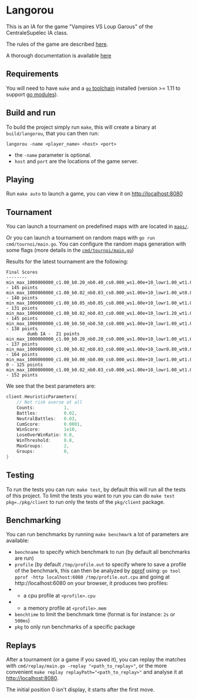 # Langorou

This is an IA for the game "Vampires VS Loup Garous" of the CentraleSupélec IA class.

The rules of the game are described [here](./doc/Projet.pdf).

A thorough documentation is available [here](./doc/documentation.md)

## Requirements

You will need to have `make` and a [`go` toolchain](https://golang.org/) installed (version >= 1.11 to support [go modules](https://blog.golang.org/using-go-modules)).

## Build and run

To build the project simply run `make`, this will create a binary at `build/langorou`, that you can then run:

`langorou -name <player_name> <host> <port>`
- the `-name` parameter is optional.
- `host` and `port` are the locations of the game server.

## Playing

Run `make auto` to launch a game, you can view it on [http://localhost:8080](http://localhost:8080)

## Tournament

You can launch a tournament on predefined maps with are located in [`maps/`](maps/).

Or you can launch a tournament on random maps with `go run cmd/tournoi/main.go`. You can configure the random maps generation with some flags (more details in the [`cmd/tournoi/main.go`](cmd/tournoi/main.go))

Results for the latest tournament are the following:

```
Final Scores
--------
min_max_1000000000_c1.00_b0.20_nb0.40_cs0.000_ws1.00e+10_lowr1.00_wt1.00_mg3_g0 - 145 points
min_max_1000000000_c1.00_b0.02_nb0.03_cs0.000_ws1.00e+10_lowr1.00_wt0.80_mg3_g0 - 140 points
min_max_1000000000_c1.00_b0.05_nb0.05_cs0.000_ws1.00e+10_lowr1.00_wt1.00_mg3_g0 - 131 points
min_max_1000000000_c1.00_b0.02_nb0.03_cs0.000_ws1.00e+10_lowr1.20_wt1.00_mg2_g0 - 145 points
min_max_1000000000_c1.00_b0.50_nb0.50_cs0.000_ws1.00e+10_lowr1.00_wt1.00_mg3_g0 - 138 points
        dumb IA -  21 points
min_max_1000000000_c1.00_b0.20_nb0.20_cs0.000_ws1.00e+10_lowr1.00_wt1.00_mg3_g0 - 137 points
min_max_1000000000_c1.00_b0.02_nb0.03_cs0.000_ws1.00e+10_lowr0.80_wt0.80_mg2_g0 - 164 points
min_max_1000000000_c1.00_b0.00_nb0.00_cs0.000_ws1.00e+10_lowr1.00_wt1.00_mg3_g-0 - 125 points
min_max_1000000000_c1.00_b0.02_nb0.03_cs0.000_ws1.00e+10_lowr1.00_wt1.00_mg2_g0 - 152 points
```

We see that the best parameters are:

```go
client.HeuristicParameters{
    // Not risk averse at all
    Counts:           1,
    Battles:          0.02,
    NeutralBattles:   0.03,
    CumScore:         0.0001,
    WinScore:         1e10,
    LoseOverWinRatio: 0.8,
    WinThreshold:     0.8,
    MaxGroups:        2,
    Groups:           0,
}
```

## Testing

To run the tests you can run: `make test`, by default this will run all the tests of this project.
To limit the tests you want to run you can do `make test pkg=./pkg/client` to run only the tests of the `pkg/client` package.

## Benchmarking

You can run benchmarks by running `make benchmark` a lot of parameters are available:
- `benchname` to specify which benchmark to run (by default all benchmarks are run)
- `profile` (by default `/tmp/profile.out` to specify where to save a profile of the benchmark, this can then be analyzed by [pprof](https://github.com/google/pprof) using: `go tool pprof -http localhost:6080 /tmp/profile.out.cpu` and going at http://localhost:6080 on your browser, it produces two profiles:
- - a cpu profile at `<profile>.cpu`
- - a memory profile at `<profile>.mem`
- `benchtime` to limit the benchmark time (format is for instance: `2s` or `500ms`)
- `pkg` to only run benchmarks of a specific package

## Replays

After a tournament (or a game if you saved it), you can replay the matches with `cmd/replay/main.go -replay "<path_to_replay>"`, or the more convenient `make replay replayPath="<path_to_replay>"` and analyse it at [http://localhost:8080](http://localhost:8080).

The initial position 0 isn't display, it starts after the first move.
